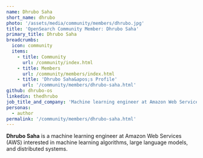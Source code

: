 ```yaml
---
name: Dhrubo Saha
short_name: dhrubo
photo: '/assets/media/community/members/dhrubo.jpg'
title: 'OpenSearch Community Member: Dhrubo Saha'
primary_title: Dhrubo Saha
breadcrumbs:
  icon: community
  items:
    - title: Community
      url: /community/index.html
    - title: Members
      url: /community/members/index.html
    - title: 'Dhrubo Saha&apos;s Profile'
      url: '/community/members/dhrubo-saha.html'
github: dhrubo-os
linkedin: thedhrubo
job_title_and_company: 'Machine learning engineer at Amazon Web Services'
personas:
  - author
permalink: '/community/members/dhrubo-saha.html'
---
```


**Dhrubo Saha** is a machine learning engineer at Amazon Web Services (AWS) interested in machine learning algorithms, large language models, and distributed systems.